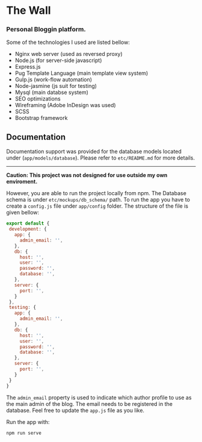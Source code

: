 # The Wall
### Personal Bloggin platform.

Some of the technologies I used are listed bellow:

- Nginx web server (used as reversed proxy)
- Node.js (for server-side javascript)
- Express.js
- Pug Template Language (main template view system)
- Gulp.js (work-flow automation)
- Node-jasmine (js suit for testing)
- Mysql (main databse system)
- SEO optimizations
- Wireframing (Adobe InDesign was used)
- SCSS
- Bootstrap framework 

## Documentation

Documentation support was provided for the database models located under (`app/models/database`). Please refer to `etc/README.md` for more details.

---

**Caution: This project was not designed for use outside my own enviroment.**

 However, you are able to run the project locally from npm. The Database schema is under `etc/mockups/db_schema/` path. To run the app you have to create a `config.js` file under `app/config` folder. The structure of the file is given bellow:

 ```js
export default {
  development: {
    app: {
      admin_email: '',
    },
    db: {
      host: '',
      user: '',
      password: '',
      database: '',
    },
    server: {
      port: '',
    }
  },
  testing: {
    app: {
      admin_email: '',
    },
    db: {
      host: '',
      user: '',
      password: '',
      database: '',
    },
    server: {
      port: '',
    }
  }
}
```

The `admin_email` property is used to indicate which author profile to use as the main admin of the blog. The email needs to be registered in the database. Feel free to update the `app.js` file as you like. 

Run the app with:

```
npm run serve
```
